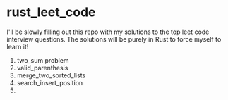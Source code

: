 # rust_leet_code

I'll be slowly filling out this repo with my solutions to the top leet code interview questions.
The solutions will be purely in Rust to force myself to learn it!

1) two_sum problem
2) valid_parenthesis
3) merge_two_sorted_lists
4) search_insert_position
5)
